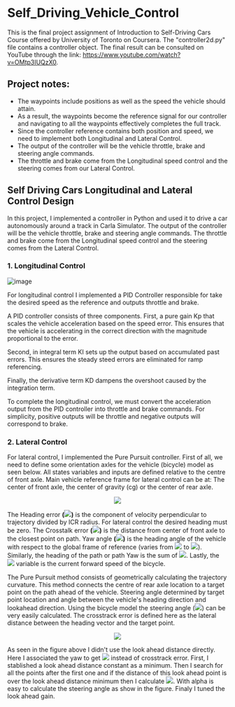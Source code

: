 # Self_Driving_Vehicle_Control

This is the final project assignment of Introduction to Self-Driving Cars Course offered by University of Toronto on Coursera. The "controller2d.py" file contains a controller object. The final result can be consulted on YouTube through the link: https://www.youtube.com/watch?v=OMtp3IUQzX0.

## Project notes:

* The waypoints include positions as well as the speed the vehicle should attain.
* As a result, the waypoints become the reference signal for our controller and navigating to all the waypoints effectively completes the full track.
* Since the controller reference contains both position and speed, we need to implement both Longitudinal and Lateral Control.
* The output of the controller will be the vehicle throttle, brake and steering angle commands.
* The throttle and brake come from the Longitudinal speed control and the steering comes from our Lateral Control.

## Self Driving Cars Longitudinal and Lateral Control Design
In this project, I implemented a controller in Python and used it to drive a car autonomously around a track in Carla Simulator. The output of the controller will be the vehicle throttle, brake and steering angle commands. The throttle and brake come from the Longitudinal speed control and the steering comes from the Lateral Control.

### 1. Longitudinal Control
![image](https://github.com/mattsousaa/Self_Driving_Vehicle_Control/blob/master/images/pid_longitudinal.png)

For longitudinal control I implemented a PID Controller responsible for take the desired speed as the reference and outputs throttle and brake.

A PID controller consists of three components. First, a pure gain Kp that scales the vehicle acceleration based on the speed error. This ensures that the vehicle is accelerating in the correct direction with the magnitude proportional to the error.

Second, in integral term KI sets up the output based on accumulated past errors. This ensures the steady steed errors are eliminated for ramp referencing.

Finally, the derivative term KD dampens the overshoot caused by the integration term.

To complete the longitudinal control, we must convert the acceleration output from the PID controller into throttle and brake commands. For simplicity, positive outputs will be throttle and negative outputs will correspond to brake.

### 2. Lateral Control

For lateral control, I implemented the Pure Pursuit controller. First of all, we need to define some orientation axles for the vehicle (bicycle) model as seen below. All states variables and inputs are defined relative to the centre of front axle. Main vehicle reference frame for lateral control can be at: The center of front axle, the center of gravity (cg) or the center of rear axle.

<p align="center">
<img src="https://github.com/mattsousaa/Self_Driving_Vehicle_Control/blob/master/images/car_axles.png"/>
</p>

The Heading error **(<img src="https://render.githubusercontent.com/render/math?math=\psi">)**  is the component of velocity perpendicular to trajectory divided by ICR radius. For lateral control the desired heading must be zero. The Crosstalk error **(<img src="https://render.githubusercontent.com/render/math?math=e">)** is the distance from center of front axle to the closest point on path. Yaw angle **(<img src="https://render.githubusercontent.com/render/math?math=\theta_c">)** is the heading angle of the vehicle with respect to the global frame of reference (varies from **<img src="https://render.githubusercontent.com/render/math?math=-\pi">** to **<img src="https://render.githubusercontent.com/render/math?math=-\pi">**). Similarly, the heading of the path or path Yaw is the sum of **<img src="https://render.githubusercontent.com/render/math?math=\psi %2B\theta_c">**. Lastly, the **<img src="https://render.githubusercontent.com/render/math?math=v">** variable is the current forward speed of the bicycle.

The Pure Pursuit method consists of geometrically calculating the trajectory curvature. This method connects the centre of rear axle location to a target point on the path ahead of the vehicle. Steering angle determined by target point location and angle between the vehicle's heading direction and lookahead direction. Using the bicycle model the steering angle (**<img src="https://render.githubusercontent.com/render/math?math=\delta">**) can be very easily calculated. The crosstrack error is defined here as the lateral distance between the heading vector and the target point.

<p align="center">
<img src="https://github.com/mattsousaa/Self_Driving_Vehicle_Control/blob/master/images/longitudinal.png"/>
</p>

As seen in the figure above I didn't use the look ahead distance directly. Here I associated the yaw to get **<img src="https://render.githubusercontent.com/render/math?math=\alpha">** instead of crosstrack error. First, I stablished a look ahead distance constant as a minimum. Then I search for all the points after the first one and if the distance of this look ahead point is over the look ahead distance minimum then I calculate **<img src="https://render.githubusercontent.com/render/math?math=\hat{\alpha}">**. With alpha is easy to calculate the steering angle as show in the figure. Finaly I tuned the look ahead gain.






